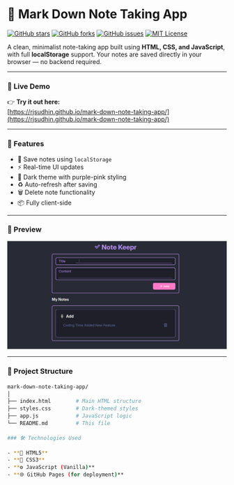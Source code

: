 # 📝 Mark Down Note Taking App

[![GitHub stars](https://img.shields.io/github/stars/rjsudhin/mark-down-note-taking-app?color=ff69b4&style=for-the-badge)](https://github.com/rjsudhin/mark-down-note-taking-app/stargazers)
[![GitHub forks](https://img.shields.io/github/forks/rjsudhin/mark-down-note-taking-app?style=for-the-badge&color=violet)](https://github.com/rjsudhin/mark-down-note-taking-app/fork)
[![GitHub issues](https://img.shields.io/github/issues/rjsudhin/mark-down-note-taking-app?style=for-the-badge&color=purple)](https://github.com/rjsudhin/mark-down-note-taking-app/issues)
[![MIT License](https://img.shields.io/github/license/rjsudhin/mark-down-note-taking-app?style=for-the-badge&color=blueviolet)](LICENSE)

A clean, minimalist note-taking app built using **HTML, CSS, and JavaScript**, with full **localStorage** support. Your notes are saved directly in your browser — no backend required.

---

### 🔮 Live Demo

👉 **Try it out here:**  
[https://rjsudhin.github.io/mark-down-note-taking-app/](https://rjsudhin.github.io/mark-down-note-taking-app/)

---

### 🎯 Features

- 💾 Save notes using `localStorage`
- ⚡ Real-time UI updates
- 🌙 Dark theme with purple-pink styling
- ♻️ Auto-refresh after saving
- 🗑️ Delete note functionality
- 📦 Fully client-side

---

### 📸 Preview

![App Screenshot](./images/note-taking-app-scren-shot.png)


---

### 📁 Project Structure

```bash
mark-down-note-taking-app/
│
├── index.html        # Main HTML structure
├── styles.css        # Dark-themed styles
├── app.js            # JavaScript logic
└── README.md         # This file

### 🛠️ Technologies Used

- **🧩 HTML5**
- **🎨 CSS3**
- **⚙️ JavaScript (Vanilla)**
- **🌐 GitHub Pages (for deployment)**

